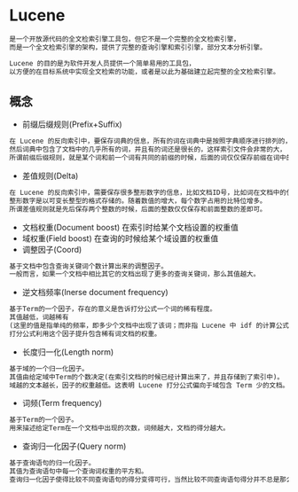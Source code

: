 # Lucene
```md
是一个开放源代码的全文检索引擎工具包，但它不是一个完整的全文检索引擎，
而是一个全文检索引擎的架构，提供了完整的查询引擎和索引引擎，部分文本分析引擎。

Lucene 的目的是为软件开发人员提供一个简单易用的工具包，
以方便的在目标系统中实现全文检索的功能，或者是以此为基础建立起完整的全文检索引擎。
```
## 概念
* 前缀后缀规则(Prefix+Suffix)
```md
在 Lucene 的反向索引中，要保存词典的信息，所有的词在词典中是按照字典顺序进行排列的，
然后词典中包含了文档中的几乎所有的词，并且有的词还是很长的，这样索引文件会非常的大，
所谓前缀后缀规则，就是某个词和前一个词有共同的前缀的时候，后面的词仅仅保存前缀在词中的偏移(offset)，和剩下的部分(后缀)。
```
* 差值规则(Delta)
```md
在 Lucene 的反向索引中，需要保存很多整形数字的信息，比如文档ID号，比如词在文档中的位置等等。
整形数字是以可变长整型的格式存储的。随着数值的增大，每个数字占用的比特位增多。
所谓差值规则就是先后保存两个整数的时候，后面的整数仅仅保存和前面整数的差即可。
```
* 文档权重(Document boost) 在索引时给某个文档设置的权重值
* 域权重(Field boost) 在查询的时候给某个域设置的权重值
* 调整因子(Coord)
```md
基于文档中包含查询关键词个数计算出来的调整因子。
一般而言，如果一个文档中相比其它的文档出现了更多的查询关键词，那么其值越大。
```
* 逆文档频率(Inerse document frequency)
```md
基于Term的一个因子，存在的意义是告诉打分公式一个词的稀有程度。
其值越低，词越稀有
(这里的值是指单纯的频率，即多少个文档中出现了该词；而非指 Lucene 中 idf 的计算公式)。
打分公式利用这个因子提升包含稀有词文档的权重。
```
* 长度归一化(Length norm)
```md
基于域的一个归一化因子。
其值由给定域中Term的个数决定(在索引文档的时候已经计算出来了，并且存储到了索引中)。
域越的文本越长，因子的权重越低。这表明 Lucene 打分公式偏向于域包含 Term 少的文档。
```
* 词频(Term frequency)
```md
基于Term的一个因子。
用来描述给定Term在一个文档中出现的次数，词频越大，文档的得分越大。
```
* 查询归一化因子(Query norm)
```md
基于查询语句的归一化因子。
其值为查询语句中每一个查询词权重的平方和。
查询归一化因子使得比较不同查询语句的得分变得可行，当然比较不同查询语句得分并不总是那么易于实现和可行的。
```